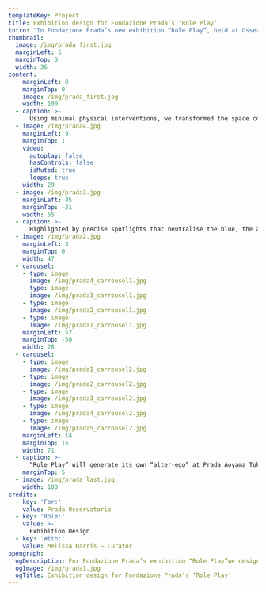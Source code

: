 ```yaml
---
templateKey: Project
title: Exhibition design for Fondazione Prada’s ‘Role Play’ 
intro: "In Fondazione Prada’s new exhibition “Role Play”, held at Osservatorio in Milan, 11 international image-based artists bend and stretch the concept of identity. Embracing its fluidity, the art works on view create a constellation of different perspectives, each with its own character. We designed a space that erased the identity of the building, drawing the individuality of each piece into sharp focus."
thumbnail:
  image: /img/prada_first.jpg
  marginLeft: 5
  marginTop: 0
  width: 36
content:
  - marginLeft: 0
    marginTop: 0
    image: /img/prada_first.jpg
    width: 100
  - caption: >-
      Using minimal physical interventions, we transformed the space completely by submerging it in a sea of deep blue lighting. The rich tone of blue invites visitors on a disorienting, intense perceptual experience whilst also creating a homogeneous space that envelops the details of the building.
  - image: /img/prada4.jpg
    marginLeft: 9
    marginTop: 1
    video:
      autoplay: false
      hasControls: false
      isMuted: true
      loops: true
    width: 29
  - image: /img/prada3.jpg
    marginLeft: 45
    marginTop: -21
    width: 55
  - caption: >-
      Highlighted by precise spotlights that neutralise the blue, the art work on view seems to float in space, popping out against the monochrome. The result is a paradoxical space that plays on the theme of identity: the blue space has a distinct character of its own whilst having zero influence on the art work, celebrating the unique identity of each piece. 
  - image: /img/prada2.jpg
    marginLeft: 3
    marginTop: 0
    width: 47
  - carousel:
    - type: image
      image: /img/prada4_carrousel1.jpg
    - type: image
      image: /img/prada3_carrousel1.jpg
    - type: image
      image: /img/prada2_carrousel1.jpg
    - type: image
      image: /img/prada1_carrousel1.jpg
    marginLeft: 57
    marginTop: -50
    width: 28
  - carousel:
    - type: image
      image: /img/prada1_carrousel2.jpg
    - type: image
      image: /img/prada2_carrousel2.jpg
    - type: image
      image: /img/prada3_carrousel2.jpg
    - type: image
      image: /img/prada4_carrousel2.jpg
    - type: image
      image: /img/prada5_carrousel2.jpg
    marginLeft: 14
    marginTop: 15
    width: 71
  - caption: >-
      “Role Play” will generate its own “alter-ego” at Prada Aoyama Tokyo in the form of another show including works by Juno Calypso, Beatrice Marchi, Haruka Sakaguchi and Griselda San Martin, Tomoko Sawada, and Bogosi Sekhukhuni. Prada will present this second exhibition in Tokyo from 11 March to 20 June 2022 with the support of Fondazione Prada.
    marginTop: 5
  - image: /img/prada_last.jpg
    width: 100
credits:
  - key: 'For:'
    value: Prada Osservatorio
  - key: 'Role:'
    value: >-
      Exhibition Design
  - key: 'With:'
    value: Melissa Harris – Curator
opengraph:
  ogDescription: For Fondazione Prada’s exhibition “Role Play”we designed a space in blue that erased the identity of the building, drawing the individuality of each piece into sharp focus.
  ogImage: /img/prada1.jpg
  ogTitle: Exhibition design for Fondazione Prada’s ‘Role Play’
---
```

